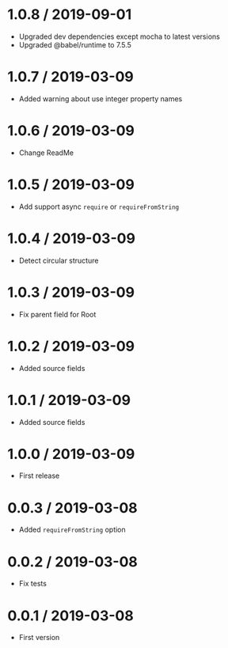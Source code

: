 1.0.8 / 2019-09-01
===================

  * Upgraded dev dependencies except mocha to latest versions
  * Upgraded @babel/runtime to 7.5.5
  
1.0.7 / 2019-03-09
===================

  * Added warning about use integer property names
  
1.0.6 / 2019-03-09
===================

  * Change ReadMe
  
1.0.5 / 2019-03-09
===================

  * Add support async `require` or `requireFromString`
  
1.0.4 / 2019-03-09
===================

  * Detect circular structure
  
1.0.3 / 2019-03-09
===================

  * Fix parent field for Root
  
1.0.2 / 2019-03-09
===================

  * Added source fields
  
1.0.1 / 2019-03-09
===================

  * Added source fields
  
1.0.0 / 2019-03-09
===================

  * First release
  
0.0.3 / 2019-03-08
===================

  * Added `requireFromString` option
  
0.0.2 / 2019-03-08
===================

  * Fix tests
  
0.0.1 / 2019-03-08
===================

  * First version